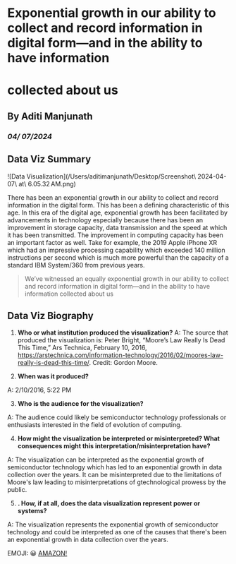 # Exponential growth in our ability to collect and record information in digital form—and in the ability  to have information 
# collected about us

## By Aditi Manjunath

### *04/ 07/2024*   

## Data Viz Summary

![Data Visualization](/Users/aditimanjunath/Desktop/Screenshot\ 2024-04-07\ at\ 6.05.32 AM.png)

There has been an exponential growth in our ability to collect and record information in the digital form. This has been a defining characteristic of this age. In this era of the digital age, exponential growth has been facilitated by advancements in technology especially because there has been an improvement in storage capacity, data transmission and the speed at which it has been transmitted. The improvement in computing capacity has been an important factor as well. Take for example, the 2019 Apple iPhone XR which had an impressive processing capability which exceeded 140 million instructions per second which is much more powerful than the capacity of a standard IBM System/360 from previous years.

> We’ve witnessed an equally exponential growth in our ability to collect
> and record information in digital form—and in the ability to have information collected
> about us

## Data Viz Biography

1. **Who or what institution produced the visualization?**
A: The source that produced the visualization is: Peter Bright, “Moore’s Law Really Is Dead This Time,” Ars Technica, February 10, 2016, https://arstechnica.com/information-technology/2016/02/moores-law-really-is-dead-this-time/. Credit: Gordon Moore.

2. **When was it produced?**

A: 2/10/2016, 5:22 PM

3. **Who is the audience for the visualization?**

A: The audience could likely be semiconductor technology professionals or enthusiasts interested in the field of evolution of computing.


4. **How might the visualization be interpreted or misinterpreted? What consequences might this interpretation/misinterpretation have?**

A: The visualization can be interpreted as the exponential growth of semiconductor technology which has led to an exponential growth in data collection over the years. It can be misinterpreted due to the limitations of Moore's law leading to misinterpretations of gtechnological prowess by the public.

5. **. How, if at all, does the data visualization represent power or systems?**

A: The visualization represents the exponential growth of semiconductor technology and could be interpreted as one of the causes that there's been an exponential growth in data collection over the years.

EMOJI: :grinning:
[AMAZON!](https://www.amazon.com/)

